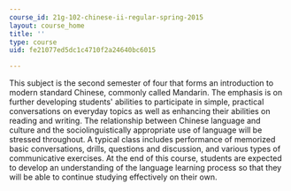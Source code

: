```yaml
---
course_id: 21g-102-chinese-ii-regular-spring-2015
layout: course_home
title: ''
type: course
uid: fe21077ed5dc1c4710f2a24640bc6015

---
```

This subject is the second semester of four that forms an introduction to modern standard Chinese, commonly called Mandarin. The emphasis is on further developing students' abilities to participate in simple, practical conversations on everyday topics as well as enhancing their abilities on reading and writing. The relationship between Chinese language and culture and the sociolinguistically appropriate use of language will be stressed throughout. A typical class includes performance of memorized basic conversations, drills, questions and discussion, and various types of communicative exercises. At the end of this course, students are expected to develop an understanding of the language learning process so that they will be able to continue studying effectively on their own.
